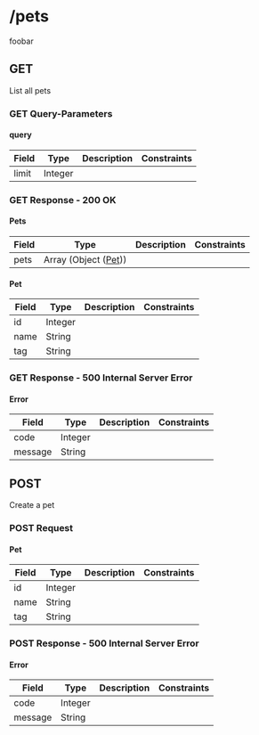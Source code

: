 
# /pets

foobar

## GET

List all pets

### GET Query-Parameters

#### query

Field | Type | Description | Constraints
----- | ---- | ----------- | -----------
limit | Integer |  | 


### GET Response - 200 OK

#### Pets

Field | Type | Description | Constraints
----- | ---- | ----------- | -----------
pets | Array (Object ([Pet](#psx_model_Pet))) |  | 

#### Pet

Field | Type | Description | Constraints
----- | ---- | ----------- | -----------
id | Integer |  | 
name | String |  | 
tag | String |  | 


### GET Response - 500 Internal Server Error

#### Error

Field | Type | Description | Constraints
----- | ---- | ----------- | -----------
code | Integer |  | 
message | String |  | 


## POST

Create a pet

### POST Request

#### Pet

Field | Type | Description | Constraints
----- | ---- | ----------- | -----------
id | Integer |  | 
name | String |  | 
tag | String |  | 


### POST Response - 500 Internal Server Error

#### Error

Field | Type | Description | Constraints
----- | ---- | ----------- | -----------
code | Integer |  | 
message | String |  | 

